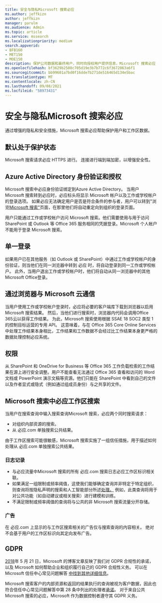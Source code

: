 ```yaml
---
title: 安全与隐私Microsoft 搜索必应
ms.author: jeffkizn
author: jeffkizn
manager: parulm
ms.audience: Admin
ms.topic: article
ms.service: mssearch
ms.localizationpriority: medium
search.appverid:
- BFB160
- MET150
- MOE150
description: 保护公司数据和最终用户，同时向授权用户提供信息，Microsoft 搜索必应
ms.openlocfilehash: bf3629b2508c705d19e3b7b772c6f3672063a6f1
ms.sourcegitcommit: bb99601a7bd0f16dde7b271de516465d134e5bac
ms.translationtype: MT
ms.contentlocale: zh-CN
ms.lasthandoff: 09/08/2021
ms.locfileid: "58973431"
---
```

# <a name="security-and-privacy-for-microsoft-search-in-bing"></a>安全与隐私Microsoft 搜索必应

通过增强的隐私和安全措施，Microsoft 搜索必应帮助保护用户和工作区数据。

## <a name="secure-by-default"></a>默认处于保护状态

Microsoft 搜索请求必应 HTTPS 进行。 连接进行端到端加密，以增强安全性。
  
## <a name="authentication-and-authorization-with-azure-active-directory"></a>Azure Active Directory 身份验证和授权

Microsoft 搜索中必应身份验证绑定到Azure Active Directory。 当用户Microsoft 搜索转到必应时，必应标头将显示 Microsoft 帐户以及工作或学校帐户的登录选项。 如果必应无法确定用户是否是符合条件的参与者，用户可以转到"浏览[Microsoft 搜索"](https://www.bing.com/business/explore)页面，在那里他们将自动重定向到组织的登录页面。

用户只能通过工作或学校帐户访问 Microsoft 搜索。他们需要使用与用于访问 SharePoint 或 Outlook 等 Office 365 服务相同的凭据登录。Microsoft 个人帐户不能用于登录 Microsoft 搜索。

## <a name="single-sign-on"></a>单一登录

如果用户已在其他服务（如 Outlook 或 SharePoint）中通过工作或学校帐户的身份验证，则当他们在同一浏览器中转到 必应 时，将自动登录到同一工作或学校帐户。 此外，当用户退出工作或学校帐户时，他们将自动从同一浏览器中的其他Microsoft Office登录。
  
## <a name="communicates-with-the-microsoft-cloud-from-the-browser"></a>通过浏览器与 Microsoft 云通信

当用户使用工作或学校帐户登录时，必应将必要的客户端库下载到浏览器以启用Microsoft 搜索结果。 然后，当他们进行搜索时，浏览器内代码会调用Office 365云以获得工作结果。 为此，Microsoft 搜索使用根据 SSAE 18 SOC2 类型 1 的控制目标运营的专用 API。 这意味着，与在 Office 365 Core Online Services 中处理工作结果本身相比，工作结果和工作数据不会经过比工作结果本身更严格的数据处理控制必应系统。
  
## <a name="permissions"></a>权限

从 SharePoint 和 OneDrive for Business 等 Office 365 工作负载检索的工作结果在源上进行安全调整。用户不能查看无法通过 Office 365 查看和访问的 Word 文档或 PowerPoint 演示文稿等资源。他们只能在 SharePoint 中看到自己的文件以及作者显式或隐式（例如通过组成员身份）与之共享的文件。

## <a name="microsoft-search-in-bing-protects-workplace-searches"></a>Microsoft 搜索中必应工作区搜索

当用户在搜索查询中输入搜索查询Microsoft 搜索，必应两个同时搜索请求：

- 对组织内部资源的搜索。
- 从 必应.com 单独搜索公共结果。

由于工作区搜索可能很敏感，Microsoft 搜索实施了一组信任措施，用于描述如何处理从 必应.com 单独搜索公共结果。

### <a name="logging"></a>日志记录

- 与必应流量中Microsoft 搜索的所有 必应.com 搜索日志必应工作区标识相关联。
- 如果满足一组限制或频率阈值，这使我们能够确定查询并非特定于特定组织，则查询将按隐私声明的搜索和人工智能部分所述[处理。](https://privacy.microsoft.com/privacystatement) 例如，此类查询将用于对公共功能（如自动建议或相关搜索）进行建模和训练。
- 不满足限制或频率阈值的查询将与公共的非 Microsoft 搜索流量分开存储。

### <a name="advertising"></a>广告

在 必应.com 上显示的与工作区搜索相关的广告仅与搜索查询的内容相关。 绝对不会基于用户的工作区标识向其定向发布广告。

## <a name="gdpr"></a>GDPR

[2018](https://blogs.microsoft.com/on-the-issues/2018/05/21/microsofts-commitment-to-gdpr-privacy-and-putting-customers-in-control-of-their-own-data/)年 5 月 21 日，Microsoft 的博客文章反映了我们对 GDPR 合规性的承诺，以及 Microsoft 如何帮助企业和组织履行自己的 GDPR 合规性义务。 可以在 Microsoft 信任中心常见问题解答 [中找到其他详细信息](https://www.microsoft.com/trustcenter/privacy/gdpr/gdpr-faqs)。

Microsoft 搜索客户的内部资源和返回的结果执行的查询被视为客户数据，因此也符合信任中心常见问题解答中第 28 条中列出的处理者[承诺](https://www.microsoft.com/trustcenter/privacy/gdpr/gdpr-faqs)。 对于来自公共Microsoft 搜索的必应，Microsoft 作为数据控制者遵守其 GDPR 义务。
